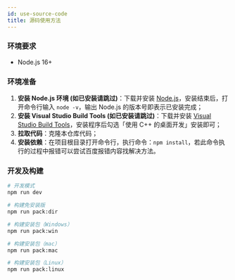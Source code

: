 ```yaml
---
id: use-source-code
title: 源码使用方法
---
```


### 环境要求

- Node.js 16+

### 环境准备

1. **安装 Node.js 环境 (如已安装请跳过)**：下载并安装 [Node.js](https://nodejs.org/en/)，安装结束后，打开命令行输入 `node -v`，输出 Node.js 的版本号即表示已安装完成；
2. **安装 Visual Studio Build Tools (如已安装请跳过)**：下载并安装 [Visual Studio Build Tools](https://visualstudio.microsoft.com/thank-you-downloading-visual-studio/?sku=BuildTools)，安装程序后勾选「使用 C++ 的桌面开发」安装即可；
3. **拉取代码**：克隆本仓库代码；
4. **安装依赖**：在项目根目录打开命令行，执行命令：`npm install`，若此命令执行的过程中报错可以尝试百度报错内容找解决方法。

### 开发及构建

```bash
# 开发模式
npm run dev

# 构建免安装版
npm run pack:dir

# 构建安装包（Windows）
npm run pack:win

# 构建安装包（mac）
npm run pack:mac

# 构建安装包（Linux）
npm run pack:linux
```
